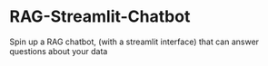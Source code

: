# RAG-Streamlit-Chatbot
Spin up a RAG chatbot, (with a streamlit interface) that can answer questions about your data
